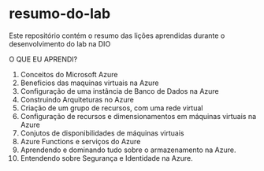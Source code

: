 # resumo-do-lab
Este repositório contém o resumo das lições aprendidas durante o desenvolvimento do lab na DIO

O QUE EU APRENDI?
1. Conceitos do Microsoft Azure
2. Beneficios das maquinas virtuais na Azure
3. Configuração de uma instância de Banco de Dados na Azure
4. Construindo Arquiteturas no Azure 
5. Criação de um grupo de recursos, com uma rede virtual
6. Configuração de recursos e dimensionamentos em máquinas virtuais na Azure
7. Conjutos de disponibilidades de máquinas virtuais
8. Azure Functions e serviços do Azure
9. Aprendendo e dominando tudo sobre o armazenamento na Azure.
10. Entendendo sobre Segurança e Identidade na Azure.

  
